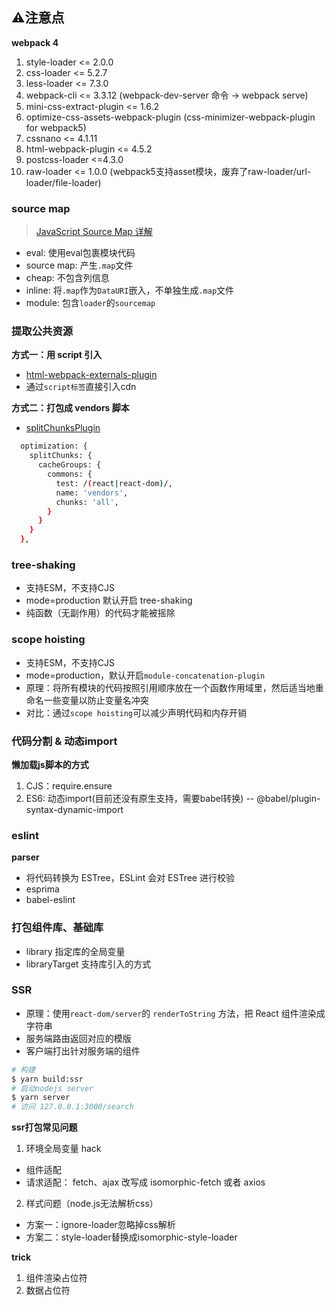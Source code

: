 ## ⚠️注意点

**webpack 4**

1. style-loader <= 2.0.0
2. css-loader <= 5.2.7
3. less-loader <= 7.3.0
4. webpack-cli <= 3.3.12 (webpack-dev-server 命令 -> webpack serve)
5. mini-css-extract-plugin <= 1.6.2
6. optimize-css-assets-webpack-plugin (css-minimizer-webpack-plugin for webpack5)
7. cssnano <= 4.1.11
8. html-webpack-plugin <= 4.5.2
9. postcss-loader <=4.3.0
10. raw-loader <= 1.0.0 (webpack5支持asset模块，废弃了raw-loader/url-loader/file-loader)

### source map

> [JavaScript Source Map 详解](https://www.ruanyifeng.com/blog/2013/01/javascript_source_map.html)

+ eval: 使用eval包裹模块代码
+ source map: 产生`.map`文件
+ cheap: 不包含列信息
+ inline: 将`.map`作为`DataURI`嵌入，不单独生成`.map`文件
+ module: 包含`loader`的`sourcemap`

### 提取公共资源

**方式一：用 script 引入**
+ [html-webpack-externals-plugin](https://www.npmjs.com/package/html-webpack-externals-plugin)
+ 通过`script标签`直接引入cdn

**方式二：打包成 vendors 脚本**
+ [splitChunksPlugin](https://webpack.js.org/plugins/split-chunks-plugin/#root)

```sh
  optimization: {
    splitChunks: {
      cacheGroups: {
        commons: {
          test: /(react|react-dom)/,
          name: 'vendors',
          chunks: 'all',
        }
      }
    }
  },
```

### tree-shaking

+ 支持ESM，不支持CJS
+ mode=production 默认开启 tree-shaking
+ 纯函数（无副作用）的代码才能被摇除

### scope hoisting

+ 支持ESM，不支持CJS
+ mode=production，默认开启`module-concatenation-plugin`
+ 原理：将所有模块的代码按照引用顺序放在一个函数作用域里，然后适当地重命名一些变量以防止变量名冲突
+ 对比：通过`scope hoisting`可以减少声明代码和内存开销

### 代码分割 & 动态import

**懒加载js脚本的方式**
1. CJS：require.ensure
2. ES6: 动态import(目前还没有原生支持，需要babel转换) -- @babel/plugin-syntax-dynamic-import

### eslint

**parser**
+ 将代码转换为 ESTree，ESLint 会对 ESTree 进行校验
+ esprima
+ babel-eslint

### 打包组件库、基础库

+ library 指定库的全局变量
+ libraryTarget 支持库引入的方式

### SSR

+ 原理：使用`react-dom/server`的 `renderToString` 方法，把 React 组件渲染成字符串
+ 服务端路由返回对应的模版
+ 客户端打出针对服务端的组件

```sh
# 构建
$ yarn build:ssr
# 启动nodejs server
$ yarn server
# 访问 127.0.0.1:3000/search
```

**ssr打包常见问题**
1. 环境全局变量 hack
  + 组件适配
  + 请求适配： fetch、ajax 改写成 isomorphic-fetch 或者 axios
2. 样式问题（node.js无法解析css）
  + 方案一：ignore-loader忽略掉css解析
  + 方案二：style-loader替换成isomorphic-style-loader

**trick**
1. 组件渲染占位符
2. 数据占位符
